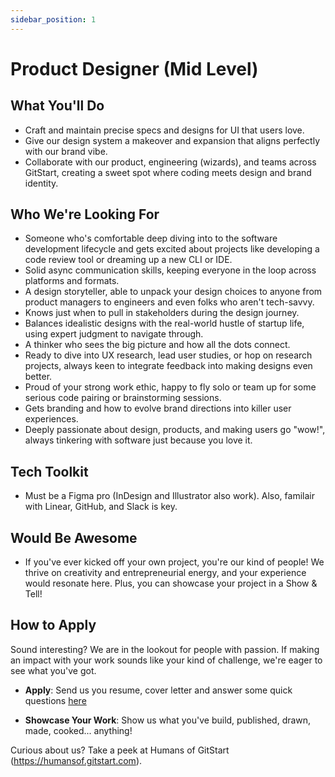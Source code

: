 ```yaml
---
sidebar_position: 1
---
```


# Product Designer (Mid Level)

## What You'll Do
- Craft and maintain precise specs and designs for UI that users love.
- Give our design system a makeover and expansion that aligns perfectly with our brand vibe.
- Collaborate with our product, engineering (wizards), and teams across GitStart, creating a sweet spot where coding meets design and brand identity.

## Who We're Looking For
- Someone who's comfortable deep diving into to the software development lifecycle and gets excited about projects like developing a code review tool or dreaming up a new CLI or IDE.
- Solid async communication skills, keeping everyone in the loop across platforms and formats.
- A design storyteller, able to unpack your design choices to anyone from product managers to engineers and even folks who aren't tech-savvy.
- Knows just when to pull in stakeholders during the design journey.
- Balances idealistic designs with the real-world hustle of startup life, using expert judgment to navigate through.
- A thinker who sees the big picture and how all the dots connect.
- Ready to dive into UX research, lead user studies, or hop on research projects, always keen to integrate feedback into making designs even better.
- Proud of your strong work ethic, happy to fly solo or team up for some serious code pairing or brainstorming sessions.
- Gets branding and how to evolve brand directions into killer user experiences.
- Deeply passionate about design, products, and making users go "wow!", always tinkering with software just because you love it.

## Tech Toolkit
- Must be a Figma pro (InDesign and Illustrator also work). Also, familair with Linear, GitHub, and Slack is key.

## Would Be Awesome
- If you've ever kicked off your own project, you're our kind of people! We thrive on creativity and entrepreneurial energy, and your experience would resonate here. Plus, you can showcase your project in a Show & Tell!

## How to Apply
Sound interesting? We are in the lookout for people with passion. If making an impact with your work sounds like your kind of challenge, we're eager to see what you've got.

- **Apply**: Send us you resume, cover letter and answer some quick questions [here](https://app.dover.io/dover/careers/482eaf88-623f-4e72-a58d-10c48df103b9)

- **Showcase Your Work**: Show us what you've build, published, drawn, made, cooked... anything!

Curious about us? Take a peek at Humans of GitStart (https://humansof.gitstart.com).
